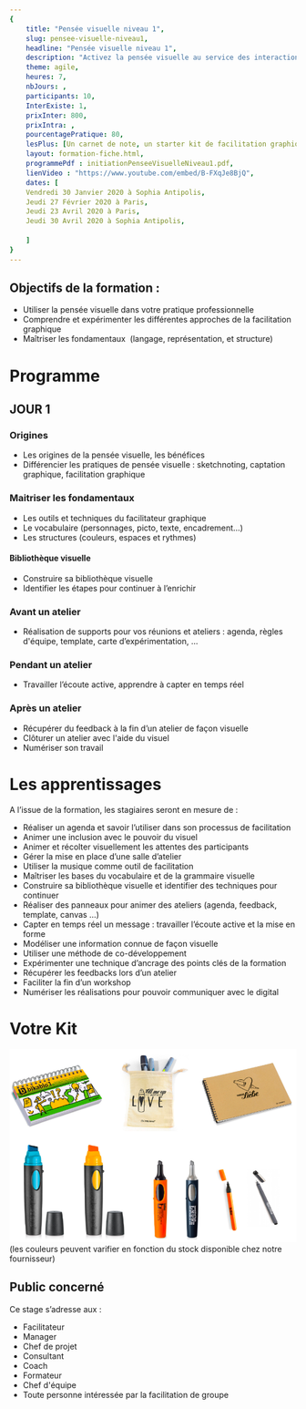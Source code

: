 ```yaml
---
{
	title: "Pensée visuelle niveau 1",
	slug: pensee-visuelle-niveau1, 
	headline: "Pensée visuelle niveau 1",
	description: "Activez la pensée visuelle au service des interactions grâce à la facilitation graphique - niveau 1",
	theme: agile,
	heures: 7,
	nbJours: ,
	participants: 10,
	InterExiste: 1,
	prixInter: 800,
	prixIntra: ,
	pourcentagePratique: 80,
	lesPlus: [Un carnet de note, un starter kit de facilitation graphique de la marque neuland, prise en charge du repas],
	layout: formation-fiche.html, 
	programmePdf : initiationPenseeVisuelleNiveau1.pdf,
	lienVideo : "https://www.youtube.com/embed/B-FXqJe8BjQ",
	dates: [
	Vendredi 30 Janvier 2020 à Sophia Antipolis,
	Jeudi 27 Février 2020 à Paris,
	Jeudi 23 Avril 2020 à Paris,
	Jeudi 30 Avril 2020 à Sophia Antipolis,
	
	]
}
---
```


## Objectifs de la formation : ##
* Utiliser la pensée visuelle dans votre pratique professionnelle 
* Comprendre et expérimenter les différentes approches de la facilitation graphique
* Maîtriser les fondamentaux  (langage, représentation, et structure) 

# Programme #

## JOUR 1 ##
### Origines ###
* Les origines de la pensée visuelle, les bénéfices
* Différencier les pratiques de pensée visuelle : sketchnoting, captation graphique, facilitation graphique

### Maitriser les fondamentaux ###
* Les outils et techniques du facilitateur graphique
* Le vocabulaire (personnages, picto, texte, encadrement…)
* Les structures (couleurs, espaces et rythmes)


#### Bibliothèque visuelle ####
* Construire sa bibliothèque visuelle
* Identifier les étapes pour continuer à l’enrichir

### Avant un atelier ###
* Réalisation de supports pour vos réunions et ateliers : agenda, règles d'équipe, template, carte d’expérimentation, ... 

### Pendant un atelier ###
* Travailler l’écoute active, apprendre à capter en temps réel

### Après un atelier ###
* Récupérer du feedback à la fin d’un atelier de façon visuelle
* Clôturer un atelier avec l'aide du visuel 
* Numériser son travail


# Les apprentissages #
A l’issue de la formation, les stagiaires seront en mesure de : 

* Réaliser un agenda et savoir l’utiliser dans son processus de facilitation 
* Animer une inclusion avec le pouvoir du visuel 
* Animer et récolter visuellement les attentes des participants
* Gérer la mise en place d’une salle d’atelier
* Utiliser la musique comme outil de facilitation
* Maîtriser les bases du vocabulaire et de la grammaire visuelle 
* Construire sa bibliothèque visuelle et identifier des techniques pour continuer
* Réaliser des panneaux pour animer des ateliers  (agenda, feedback, template, canvas  …)
* Capter en temps réel un message : travailler l’écoute active et la mise en forme
* Modéliser une information connue de façon visuelle
* Utiliser une méthode de co-développement
* Expérimenter une technique d’ancrage des points clés de la formation
* Récupérer les feedbacks lors d’un atelier 
* Faciliter la fin d’un workshop 
* Numériser les réalisations pour pouvoir communiquer avec le digital 


# Votre Kit #
![40% center](/images/KitNeulandInitiation.png)
(les couleurs peuvent varifier en fonction du stock disponible chez notre fournisseur)


## Public concerné ##
Ce stage s’adresse aux : 
* Facilitateur
* Manager
* Chef de projet
* Consultant
* Coach
* Formateur
* Chef d'équipe
* Toute personne intéressée par la facilitation de groupe

